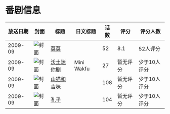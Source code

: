 # 番剧信息

|放送日期|封面|标题|日文标题|话数|评分|评分人数|
|---|---|---|---|---|---|---|
|2009-09|![封面](https://lain.bgm.tv/pic/cover/c/bd/e7/14511_P718e.jpg)|[莫莫](https://bangumi.tv/subject/14511)||52|8.1|52人评分|
|2009-09|![封面](https://lain.bgm.tv/pic/cover/c/2d/53/141172_zOAW2.jpg)|[沃土迷你剧](https://bangumi.tv/subject/141172)|Mini Wakfu|27|暂无评分|少于10人评分|
|2009-09|![封面](https://lain.bgm.tv/pic/cover/c/47/d2/169125_LL6L6.jpg)|[山猫和吉咪](https://bangumi.tv/subject/169125)||108|暂无评分|少于10人评分|
|2009-09|![封面](https://lain.bgm.tv/pic/cover/c/ac/50/317260_s5oRy.jpg)|[孔子](https://bangumi.tv/subject/317260)||104|暂无评分|少于10人评分|
